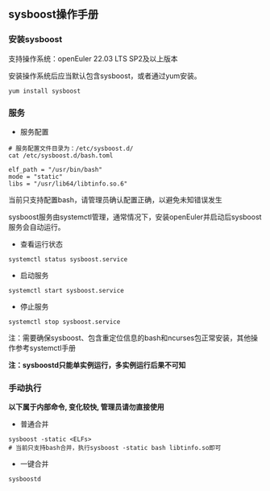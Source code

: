 ## sysboost操作手册

### 安装sysboost

支持操作系统：openEuler 22.03 LTS SP2及以上版本

安装操作系统后应当默认包含sysboost，或者通过yum安装。

~~~
yum install sysboost
~~~

### 服务

* 服务配置
~~~
# 服务配置文件目录为：/etc/sysboost.d/
cat /etc/sysboost.d/bash.toml

elf_path = "/usr/bin/bash"
mode = "static"
libs = "/usr/lib64/libtinfo.so.6"
~~~
当前只支持配置bash，请管理员确认配置正确，以避免未知错误发生

sysboost服务由systemctl管理，通常情况下，安装openEuler并启动后sysboost服务会自动运行。

* 查看运行状态

~~~
systemctl status sysboost.service
~~~

* 启动服务

~~~
systemctl start sysboost.service
~~~

* 停止服务

~~~
systemctl stop sysboost.service
~~~

注：需要确保sysboost、包含重定位信息的bash和ncurses包正常安装，其他操作参考systemctl手册

**注：sysboostd只能单实例运行，多实例运行后果不可知**

### 手动执行

**以下属于内部命令, 变化较快, 管理员请勿直接使用**

* 普通合并
~~~
sysboost -static <ELFs>
# 当前只支持bash合并，执行sysboost -static bash libtinfo.so即可
~~~

* 一键合并
~~~
sysboostd
~~~